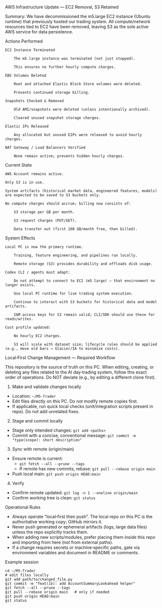 AWS Infrastructure Update — EC2 Removal, S3 Retained

Summary:
We have decommissioned the m5.large EC2 instance (Ubuntu runtime) that previously hosted our trading system. All compute/network resources tied to EC2 have been removed, leaving S3 as the sole active AWS service for data persistence.

Actions Performed

    EC2 Instance Terminated

        The m5.large instance was terminated (not just stopped).

        This ensures no further hourly compute charges.

    EBS Volumes Deleted

        Root and attached Elastic Block Store volumes were deleted.

        Prevents continued storage billing.

    Snapshots Checked & Removed

        Old AMI/snapshots were deleted (unless intentionally archived).

        Cleared unused snapshot storage charges.

    Elastic IPs Released

        Any allocated but unused EIPs were released to avoid hourly charges.

    NAT Gateway / Load Balancers Verified

        None remain active; prevents hidden hourly charges.

Current State

    AWS Account remains active.

    Only S3 is in use.

    System artifacts (historical market data, engineered features, models) are expected to be saved to S3 buckets only.

    No compute charges should accrue; billing now consists of:

        S3 storage per GB per month.

        S3 request charges (PUT/GET).

        Data transfer out (first 100 GB/month free, then billed).

System Effects

    Local PC is now the primary runtime.

        Training, feature engineering, and pipelines run locally.

        Remote storage (S3) provides durability and offloads disk usage.

    Codex CLI / agents must adapt:

        Do not attempt to connect to EC2 (m5.large) — that environment no longer exists.

        Use local PC runtime for live trading system execution.

        Continue to interact with S3 buckets for historical data and model artifacts.

        IAM access keys for S3 remain valid; CLI/SDK should use these for reads/writes.

    Cost profile updated:

        No hourly EC2 charges.

        S3 will scale with dataset size; lifecycle rules should be applied (e.g., move old bars → Glacier/IA to minimize costs).


Local‑First Change Management — Required Workflow

This repository is the source of truth on this PC. When editing, creating, or deleting any files related to the AI day‑trading system, follow this exact order of operations. Do NOT deviate (e.g., by editing a different clone first).

1) Make and validate changes locally
- Location: `~/M5-Trader`
- Edit files directly on this PC. Do not modify remote copies first.
- If applicable, run quick local checks (unit/integration scripts present in repo). Do not add unrelated fixes.

2) Stage and commit locally
- Stage only intended changes: `git add <paths>`
- Commit with a concise, conventional message: `git commit -m "type(scope): short description"`

3) Sync with remote (origin/main)
- Ensure remote is current:
  - `git fetch --all --prune --tags`
  - If remote has new commits, rebase: `git pull --rebase origin main`
- Push local main: `git push origin HEAD:main`

4) Verify
- Confirm remote updated: `git log -n 1 --oneline origin/main`
- Confirm working tree is clean: `git status`

Operational Rules
- Always operate “local‑first then push”. The local repo on this PC is the authoritative working copy; GitHub mirrors it.
- Never push generated or ephemeral artifacts (logs, large data files) unless the repo explicitly tracks them.
- When adding new scripts/modules, prefer placing them inside this repo and importing from here (not from external paths).
- If a change requires secrets or machine‑specific paths, gate via environment variables and document in README or comments.

Example session

```
cd ~/M5-Trader
# edit files locally
git add path/to/changed_file.py
git commit -m "feat(ib): add AccountSummaryLookahead helper"
git fetch --all --prune --tags
git pull --rebase origin main   # only if needed
git push origin HEAD:main
git status
```
